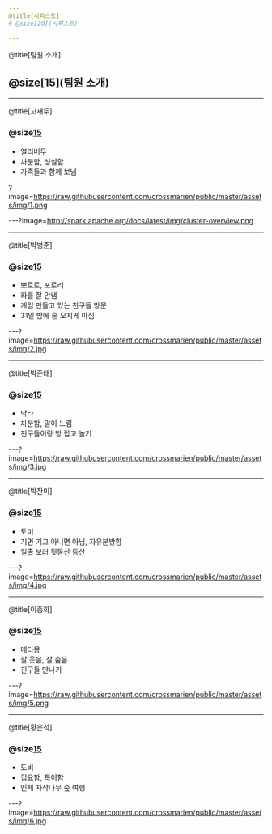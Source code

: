 ```yaml
---
@title[사피스트]
# @size[20](사피스트)

---
```

@title[팀원 소개]
## @size[15](팀원 소개)

---
@title[고재두]
### @size[15](고재두)
  * 얼리버두
  * 차분함, 성실함
  * 가족들과 함께 보냄

  ?image=https://raw.githubusercontent.com/crossmarien/public/master/assets/img/1.png

---?image=http://spark.apache.org/docs/latest/img/cluster-overview.png

---
@title[박병준]
### @size[15](박병준)
  * 뽀로로, 포로리
  * 화를 잘 안냄
  * 게임 만들고 있는 친구들 방문 
  * 31일 밤에 술 오지게 마심

  ---?image=https://raw.githubusercontent.com/crossmarien/public/master/assets/img/2.jpg

---
@title[박준태]
### @size[15](박준태)
  * 낙타
  * 차분함, 말이 느림
  * 친구들이랑 방 잡고 놀기

  ---?image=https://raw.githubusercontent.com/crossmarien/public/master/assets/img/3.jpg

---
@title[박찬미]
### @size[15](박찬미)
  * 토미
  * 기면 기고 아니면 아님, 자유분방함
  * 일출 보러 뒷동산 등산

  ---?image=https://raw.githubusercontent.com/crossmarien/public/master/assets/img/4.jpg
  
---
@title[이종화]
### @size[15](이종화)
  * 메타몽
  * 잘 웃음, 잘 숨음
  * 친구들 만나기

  ---?image=https://raw.githubusercontent.com/crossmarien/public/master/assets/img/5.png
  
---
@title[황은석]
### @size[15](황은석)
  * 도비
  * 집요함, 특이함
  * 인제 자작나무 숲 여행

  ---?image=https://raw.githubusercontent.com/crossmarien/public/master/assets/img/6.jpg
